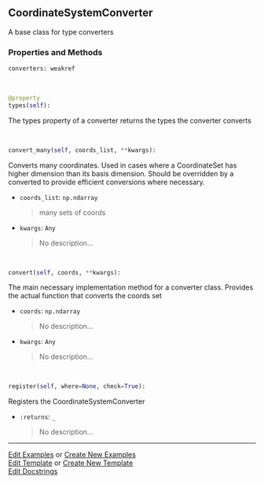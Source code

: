 ## <a id="McUtils.Coordinerds.CoordinateSystems.CoordinateSystemConverter.CoordinateSystemConverter">CoordinateSystemConverter</a>
A base class for type converters

### Properties and Methods
```python
converters: weakref
```
<a id="McUtils.Coordinerds.CoordinateSystems.CoordinateSystemConverter.CoordinateSystemConverter.types" class="docs-object-method">&nbsp;</a>
```python
@property
types(self): 
```
The types property of a converter returns the types the converter converts

<a id="McUtils.Coordinerds.CoordinateSystems.CoordinateSystemConverter.CoordinateSystemConverter.convert_many" class="docs-object-method">&nbsp;</a>
```python
convert_many(self, coords_list, **kwargs): 
```
Converts many coordinates. Used in cases where a CoordinateSet has higher dimension
        than its basis dimension. Should be overridden by a converted to provide efficient conversions
        where necessary.
- `coords_list`: `np.ndarray`
    >many sets of coords
- `kwargs`: `Any`
    >No description...

<a id="McUtils.Coordinerds.CoordinateSystems.CoordinateSystemConverter.CoordinateSystemConverter.convert" class="docs-object-method">&nbsp;</a>
```python
convert(self, coords, **kwargs): 
```
The main necessary implementation method for a converter class.
        Provides the actual function that converts the coords set
- `coords`: `np.ndarray`
    >No description...
- `kwargs`: `Any`
    >No description...

<a id="McUtils.Coordinerds.CoordinateSystems.CoordinateSystemConverter.CoordinateSystemConverter.register" class="docs-object-method">&nbsp;</a>
```python
register(self, where=None, check=True): 
```
Registers the CoordinateSystemConverter
- `:returns`: `_`
    >No description...





___

[Edit Examples](https://github.com/McCoyGroup/McUtils/edit/edit/ci/examples/ci/docs/McUtils/Coordinerds/CoordinateSystems/CoordinateSystemConverter/CoordinateSystemConverter.md) or 
[Create New Examples](https://github.com/McCoyGroup/McUtils/new/edit/?filename=ci/examples/ci/docs/McUtils/Coordinerds/CoordinateSystems/CoordinateSystemConverter/CoordinateSystemConverter.md) <br/>
[Edit Template](https://github.com/McCoyGroup/McUtils/edit/edit/ci/docs/ci/docs/McUtils/Coordinerds/CoordinateSystems/CoordinateSystemConverter/CoordinateSystemConverter.md) or 
[Create New Template](https://github.com/McCoyGroup/McUtils/new/edit/?filename=ci/docs/templates/ci/docs/McUtils/Coordinerds/CoordinateSystems/CoordinateSystemConverter/CoordinateSystemConverter.md) <br/>
[Edit Docstrings](https://github.com/McCoyGroup/McUtils/edit/edit/McUtils/Coordinerds/CoordinateSystems/CoordinateSystemConverter.py?message=Update%20Docs)